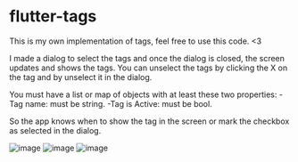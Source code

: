 # flutter-tags
This is my own implementation of tags, feel free to use this code. &lt;3 

I made a dialog to select the tags and once the dialog is closed, the screen updates and shows the tags. You can unselect the tags by clicking the X on the tag and by unselect it in the dialog. 

You must have a list or map of objects with at least these two properties: 
-Tag name: must be string. 
-Tag is Active: must be bool. 

So the app knows when to show the tag in the screen or mark the checkbox as selected in the dialog.  

![image](https://user-images.githubusercontent.com/40846433/131004475-fd1530dd-8d41-4bbd-a443-c559cc7bff31.png)
![image](https://user-images.githubusercontent.com/40846433/131004536-dd25fc1d-5b44-4e9a-a893-9ee17a357fc5.png)
![image](https://user-images.githubusercontent.com/40846433/131005321-b6c4c48f-7c60-491a-9097-681c03003c82.png)

